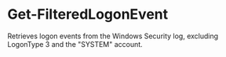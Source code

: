 # Get-FilteredLogonEvent
Retrieves logon events from the Windows Security log, excluding LogonType 3 and the "SYSTEM" account.

